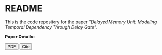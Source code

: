 
# README

This is the code repository for the paper *"Delayed Memory Unit: Modeling Temporal Dependency Through Delay Gate"*.

**Paper Details:**


<!-- 1. Delayed Memory Unit (TNNLS 2024) -->
<a href="https://arxiv.org/abs/2310.14982" target="_blank"><button>PDF</button></a>
<button onclick="showBibtex('bib8')">Cite</button>
<div id="bib8" style="display:none; position:fixed; top:20%; left:50%; transform:translateX(-50%); background:#fff; border:1px solid #ccc; padding:1em; z-index:100; max-width:600px;">
  <pre id="txt8" style="white-space:pre-wrap;">
@article{sun2024delayed,
  title={Delayed memory unit: modeling temporal dependency through delay gate},
  author={Sun, Pengfei and Wu, Jibin and Zhang, Malu and Devos, Paul and Botteldooren, Dick},
  journal={IEEE Transactions on Neural Networks and Learning Systems},
  year={2024},
  publisher={IEEE}
}


 
## Abstract
Recurrent Neural Networks (RNNs) are widely recognized for their proficiency in modeling temporal dependencies, 
making them highly prevalent in sequential data processing applications. Nevertheless, vanilla RNNs are confronted 
with the well-known issue of gradient vanishing and exploding, posing a significant challenge for learning and 
establishing long-range dependencies. Additionally, gated RNNs tend to be over-parameterized, resulting in poor 
computational efficiency and network generalization. To address these challenges, this paper proposes a novel 
Delayed Memory Unit (DMU). The DMU incorporates a delay line structure along with delay gates into vanilla RNN, 
thereby enhancing temporal interaction and facilitating temporal credit assignment.  Specifically, the DMU is 
designed to directly distribute the input information to the optimal time instant in the future, rather than 
aggregating and redistributing it over time through intricate network dynamics. Our proposed DMU demonstrates 
superior temporal modeling capabilities across a broad range of sequential modeling tasks, utilizing considerably 
fewer parameters than other state-of-the-art gated RNN models in applications such as speech recognition, radar 
gesture recognition, ECG waveform segmentation, and permuted sequential image classification.



## Installation
**How to run:**
To use the DMU in your training framework, simply instantiate and apply it as follows:
#input_dim: number of input features (e.g., 256)
#delay_dim: delay-line length n (e.g., 20)
output = DMU(input_dim=256, delay_dim=20)(x)
Ensure that your input tensor x has shape (batch_size, time_steps, input_dim).

